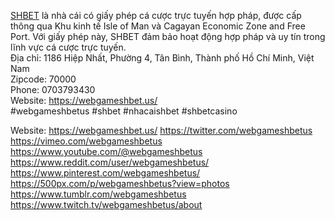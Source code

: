 <p><a target="_blank" href="https://webgameshbet.us/" rel="noreferrer noopener">SHBET</a> là nhà cái có giấy phép cá cược trực tuyến hợp pháp, được cấp thông qua Khu kinh tế Isle of Man và Cagayan Economic Zone and Free Port. Với giấy phép này, SHBET đảm bảo hoạt động hợp pháp và uy tín trong lĩnh vực cá cược trực tuyến.<br>Địa chỉ: 1186 Hiệp Nhất, Phường 4, Tân Bình, Thành phố Hồ Chí Minh, Việt Nam<br>Zipcode: 70000<br>Phone: 0703793430<br>	
Website:	
<a target="_blank" href="https://webgameshbet.us/" rel="noreferrer noopener">https://webgameshbet.us/<br></a>	
#webgameshbetus #shbet #nhacaishbet #shbetcasino</p>	
Website:	
<a href="https://webgameshbet.us/">https://webgameshbet.us/</a>	
<a href="https://twitter.com/webgameshbetus">https://twitter.com/webgameshbetus</a>	
<a href="https://vimeo.com/webgameshbetus">https://vimeo.com/webgameshbetus</a>	
<a href="https://www.youtube.com/@webgameshbetus">https://www.youtube.com/@webgameshbetus</a>	
<a href="https://www.reddit.com/user/webgameshbetus/">https://www.reddit.com/user/webgameshbetus/</a>	
<a href="https://www.pinterest.com/webgameshbetus/">https://www.pinterest.com/webgameshbetus/</a>	
<a href="https://500px.com/p/webgameshbetus?view=photos">https://500px.com/p/webgameshbetus?view=photos</a>	
<a href="https://www.tumblr.com/webgameshbetus">https://www.tumblr.com/webgameshbetus</a>	
<a href="https://www.twitch.tv/webgameshbetus/about">https://www.twitch.tv/webgameshbetus/about</a>	